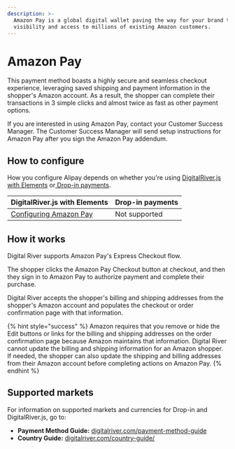 ```yaml
---
description: >-
  Amazon Pay is a global digital wallet paving the way for your brand to gain
  visibility and access to millions of existing Amazon customers.
---
```


# Amazon Pay

This payment method boasts a highly secure and seamless checkout experience, leveraging saved shipping and payment information in the shopper's Amazon account. As a result, the shopper can complete their transactions in 3 simple clicks and almost twice as fast as other payment options.

If you are interested in using Amazon Pay, contact your Customer Success Manager. The Customer Success Manager will send setup instructions for Amazon Pay after you sign the Amazon Pay addendum.

## How to configure&#x20;

How you configure Alipay depends on whether you're using [DigitalRiver.js with Elements](../payments-solutions/digitalriver.js/) or[ Drop-in payments](../payments-solutions/drop-in/).

| DigitalRiver.js with Elements                                                                             | Drop-in payments |
| --------------------------------------------------------------------------------------------------------- | ---------------- |
| [Configuring Amazon Pay](../payments-solutions/digitalriver.js/payment-methods/configuring-amazon-pay.md) | Not supported    |

## How it works

Digital River supports Amazon Pay's Express Checkout flow.&#x20;

The shopper clicks the Amazon Pay Checkout button at checkout, and then they sign in to Amazon Pay to authorize payment and complete their purchase. &#x20;

Digital River accepts the shopper's billing and shipping addresses from the shopper's Amazon account and populates the checkout or order confirmation page with that information.&#x20;

{% hint style="success" %}
Amazon requires that you remove or hide the Edit buttons or links for the billing and shipping addresses on the order confirmation page because Amazon maintains that information. Digital River cannot update the billing and shipping information for an Amazon shopper. If needed, the shopper can also update the shipping and billing addresses from their Amazon account before completing actions on Amazon Pay.
{% endhint %}

## Supported markets

For information on supported markets and currencies for Drop-in and DigitalRiver.js, go to:&#x20;

* **Payment Method Guide:** [digitalriver.com/payment-method-guide](https://www.digitalriver.com/payment-method-guide/)
* **Country Guide:** [digitalriver.com/country-guide/](https://www.digitalriver.com/country-guide/)
